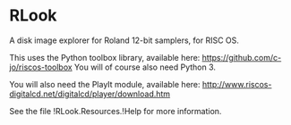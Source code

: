 # RLook
A disk image explorer for Roland 12-bit samplers, for RISC OS.

This uses the Python toolbox library, available here: https://github.com/c-jo/riscos-toolbox
You will of course also need Python 3.

You will also need the PlayIt module, available here:
http://www.riscos-digitalcd.net/digitalcd/player/download.htm

See the file !RLook.Resources.!Help for more information.